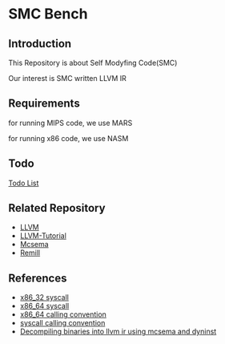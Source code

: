 # SMC Bench

## Introduction

This Repository is about Self Modyfing Code(SMC)

Our interest is SMC written LLVM IR

## Requirements

for running MIPS code, we use MARS

for running x86 code, we use NASM

## Todo

[Todo List](https://gist.github.com/dbwodlf3/f9dcdfc7b13f453c74fff69d2bf077d2)

## Related Repository

- [LLVM](https://github.com/llvm/llvm-project)
- [LLVM-Tutorial](https://github.com/JNU-SoftwareLAB/LLVM-Tutorial)
- [Mcsema](https://github.com/lifting-bits/mcsema)
- [Remill](https://github.com/lifting-bits/remill)
  
## References

- [x86_32 syscall](https://www.informatik.htw-dresden.de/~beck/ASM/syscall_list.html)
- [x86_64 syscall](https://filippo.io/linux-syscall-table/)
- [x86_64 calling convention](https://namhyung.github.io/blog/x86_64-calling-convention)
- [syscall calling convention](https://stackoverflow.com/questions/2535989/what-are-the-calling-conventions-for-unix-linux-system-calls-on-i386-and-x86-6)
- [Decompiling binaries into llvm ir using mcsema and dyninst](https://is.muni.cz/th/pxe1j/thesis.pdf)
